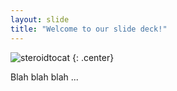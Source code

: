```yaml
---
layout: slide
title: "Welcome to our slide deck!"
---
```


![steroidtocat](https://octodex.github.com/images/steroidtocat.png)
{: .center}

Blah blah blah ...
